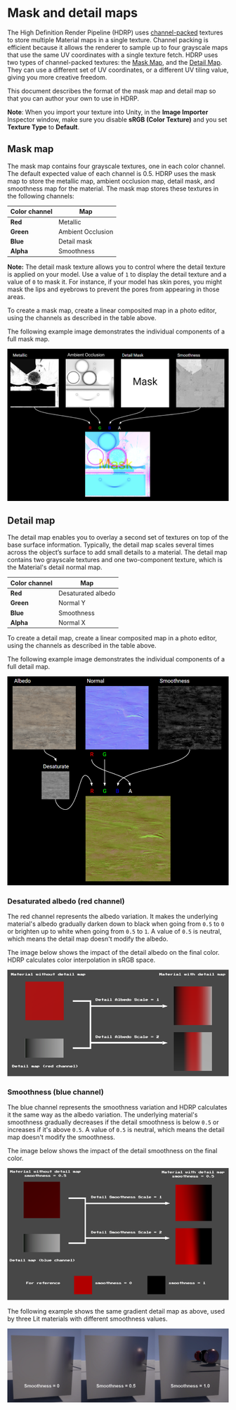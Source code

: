 # Mask and detail maps

The High Definition Render Pipeline (HDRP) uses [channel-packed](Glossary.md#ChannelPacking) textures to store multiple Material maps in a single texture. Channel packing is efficient because it allows the renderer to sample up to four grayscale maps that use the same UV coordinates with a single texture fetch. HDRP uses two types of channel-packed textures: the [Mask Map](#MaskMap), and the [Detail Map](#DetailMap). They can use a different set of UV coordinates, or a different UV tiling value, giving you more creative freedom.

This document describes the format of the mask map and detail map so that you can author your own to use in HDRP.

**Note**: When you import your texture into Unity, in the **Image Importer** Inspector window, make sure you disable **sRGB (Color Texture)** and you set **Texture Type** to **Default**.

<a name="MaskMap"></a>

## Mask map

The mask map contains four grayscale textures, one in each color channel. The default expected value of each channel is 0.5. HDRP uses the mask map to store the metallic map, ambient occlusion map, detail mask, and smoothness map for the material. The mask map stores these textures in the following channels:

| **Color channel** | **Map**     |
| ----------------- | ----------- |
| **Red**           | Metallic    |
| **Green**         | Ambient Occlusion|
| **Blue**          | Detail mask |
| **Alpha**         | Smoothness  |


**Note:** The detail mask texture allows you to control where the detail texture is applied on your model. Use a value of `1` to display the detail texture and a value of `0` to mask it. For instance, if your model has skin pores, you might mask the lips and eyebrows to prevent the pores from appearing in those areas.

To create a mask map, create a linear composited map in a photo editor, using the channels as described in the table above.

The following example image demonstrates the individual components of a full mask map.

![A full mask map, with the metallic texture in the R channel, the ambient occlusion texture in the G channel, the detail mask in the B channel, and the smoothness in the A channel.](Images/MaskMapAndDetailMap2.png)

<a name="DetailMap"></a>

## Detail map

The detail map enables you to overlay a second set of textures on top of the base surface information. Typically, the detail map scales several times across the object’s surface to add small details to a material. The detail map contains two grayscale textures and one two-component texture, which is the Material's detail normal map.

| **Color channel** | **Map**            |
| ----------------- | ------------------ |
| **Red**           | Desaturated albedo |
| **Green**         | Normal Y           |
| **Blue**          | Smoothness         |
| **Alpha**         | Normal X           |

To create a detail map, create a linear composited map in a photo editor, using the channels as described in the table above.

The following example image demonstrates the individual components of a full detail map.

![A full detail map, with the desaturated albedo texture in the R channel, the red channel of the normal map in the G channel, the green channel of the normal map in the A channel, and smoothness in the B channel.](Images/MaskMapAndDetailMap3.png)

### Desaturated albedo (red channel)

The red channel represents the albedo variation. It makes the underlying material's albedo gradually darken down to black when going from `0.5` to `0` or brighten up to white when going from `0.5` to `1`. A value of `0.5` is neutral, which means the detail map doesn't modify the albedo.

The image below shows the impact of the detail albedo on the final color. HDRP calculates color interpolation in sRGB space.

![A red material with a gradient detail map. When Detail Albedo Scale is 1, the two textures create a smooth red gradient. When Detail Albedo Scale is 2, the gradient is banded.](Images/DetailMap-red.png)

### Smoothness (blue channel)

The blue channel represents the smoothness variation and HDRP calculates it the same way as the albedo variation. The underlying material's smoothness gradually decreases if the detail smoothness is below `0.5` or increases if it's above `0.5`. A value of `0.5` is neutral, which means the detail map doesn't modify the smoothness.

The image below shows the impact of the detail smoothness on the final color.

![A material of smoothness 0.5 with a gradient detail map. When Detail Smoothness Scale is 1, the two textures create a smoothness gradient. When Detail Smoothness Scale is 2, the gradient transitions faster.](Images/DetailMap-blue.png)

The following example shows the same gradient detail map as above, used by three Lit materials with different smoothness values.

![Three squares with smoothness values of 0, 0.5, and 1.0. As the smoothness value increases, more of the right side of the square reflects the scene.](Images/DetailMap-smoothness.png)
